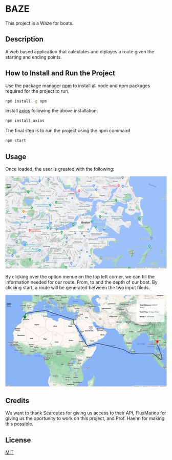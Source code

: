# BAZE
This project is a Waze for boats.    

## Description
A web based application that calculates and diplayes a route given the starting and ending points.  

## How to Install and Run the Project

Use the package manager [npm](https://docs.npmjs.com/downloading-and-installing-node-js-and-npm) to install all node and npm packages required for the project to run.

```bash
npm install -g npm
```

Install [axios](https://www.npmjs.com/package/axios) following the above installation.   

```bash
npm install axios
```

The final step is to run the project using the npm command 

```bash
npm start
```

## Usage

Once loaded, the user is greated with the following:

![Welcome page](https://github.com/AdmasKebede/FluxMarine/blob/main/src/intro_page.jpg?raw=True)

By clicking over the option menue on the top left corner, we can fill the information needed for our route. From, to and the depth of our boat. By clicking start, a route will be generated between the two input fileds. 

![route page](https://github.com/AdmasKebede/FluxMarine/blob/main/src/routing.jpg?raw=True)

## Credits

We want to thank Searoutes for giving us access to their API, FluxMarine for giving us the oportunity to work on this project, and Prof. Haehn for making this possible.


## License
[MIT](https://choosealicense.com/licenses/mit/)
